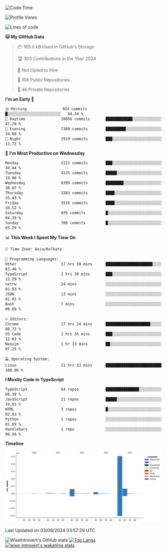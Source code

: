 <!--START_SECTION:waka-->
![Code Time](http://img.shields.io/badge/Code%20Time-2%2C005%20hrs%2037%20mins-blue)

![Profile Views](http://img.shields.io/badge/Profile%20Views-17-blue)

![Lines of code](https://img.shields.io/badge/From%20Hello%20World%20I%27ve%20Written-17.1%20million%20lines%20of%20code-blue)

**🐱 My GitHub Data** 

> 📦 165.0 kB Used in GitHub's Storage 
 > 
> 🏆 303 Contributions in the Year 2024
 > 
> 🚫 Not Opted to Hire
 > 
> 📜 106 Public Repositories 
 > 
> 🔑 46 Private Repositories 
 > 
**I'm an Early 🐤** 

```text
🌞 Morning                924 commits         █░░░░░░░░░░░░░░░░░░░░░░░░   04.34 % 
🌆 Daytime                10056 commits       ████████████░░░░░░░░░░░░░   47.26 % 
🌃 Evening                7380 commits        █████████░░░░░░░░░░░░░░░░   34.68 % 
🌙 Night                  2919 commits        ███░░░░░░░░░░░░░░░░░░░░░░   13.72 % 
```
📅 **I'm Most Productive on Wednesday** 

```text
Monday                   2221 commits        ███░░░░░░░░░░░░░░░░░░░░░░   10.44 % 
Tuesday                  4225 commits        █████░░░░░░░░░░░░░░░░░░░░   19.86 % 
Wednesday                6399 commits        ████████░░░░░░░░░░░░░░░░░   30.07 % 
Thursday                 3283 commits        ████░░░░░░░░░░░░░░░░░░░░░   15.43 % 
Friday                   3516 commits        ████░░░░░░░░░░░░░░░░░░░░░   16.52 % 
Saturday                 935 commits         █░░░░░░░░░░░░░░░░░░░░░░░░   04.39 % 
Sunday                   700 commits         █░░░░░░░░░░░░░░░░░░░░░░░░   03.29 % 
```


📊 **This Week I Spent My Time On** 

```text
🕑︎ Time Zone: Asia/Kolkata

💬 Programming Languages: 
Other                    17 hrs 59 mins      █████████████████████░░░░   83.46 % 
TypeScript               2 hrs 39 mins       ███░░░░░░░░░░░░░░░░░░░░░░   12.29 % 
netrw                    24 mins             ░░░░░░░░░░░░░░░░░░░░░░░░░   01.93 % 
JSON                     13 mins             ░░░░░░░░░░░░░░░░░░░░░░░░░   01.01 % 
Bash                     7 mins              ░░░░░░░░░░░░░░░░░░░░░░░░░   00.60 % 

🔥 Editors: 
Chrome                   17 hrs 24 mins      ████████████████████░░░░░   80.72 % 
VS Code                  2 hrs 35 mins       ███░░░░░░░░░░░░░░░░░░░░░░   12.03 % 
Neovim                   1 hr 33 mins        ██░░░░░░░░░░░░░░░░░░░░░░░   07.25 % 

💻 Operating System: 
Linux                    21 hrs 33 mins      █████████████████████████   100.00 % 
```

**I Mostly Code in TypeScript** 

```text
TypeScript               64 repos            ███████████████░░░░░░░░░░   60.38 % 
JavaScript               21 repos            █████░░░░░░░░░░░░░░░░░░░░   19.81 % 
HTML                     3 repos             █░░░░░░░░░░░░░░░░░░░░░░░░   02.83 % 
Python                   2 repos             ░░░░░░░░░░░░░░░░░░░░░░░░░   01.89 % 
Handlebars               1 repo              ░░░░░░░░░░░░░░░░░░░░░░░░░   00.94 % 
```



**Timeline**

![Lines of Code chart](https://raw.githubusercontent.com/wise-introvert/wise-introvert/master/assets/bar_graph.png)


 Last Updated on 03/08/2024 03:57:29 UTC
<!--END_SECTION:waka-->

![WiseIntrovert's GitHub stats](https://github-readme-stats.vercel.app/api?username=wise-introvert&count_private=true&show_icons=true)
[![Top Langs](https://github-readme-stats.vercel.app/api/top-langs/?username=wise-introvert&langs_count=10)](https://github.com/anuraghazra/github-readme-stats)
[![wise-introvert's wakatime stats](https://github-readme-stats.vercel.app/api/wakatime?username=wiseintrovert)](https://github.com/anuraghazra/github-readme-stats)
